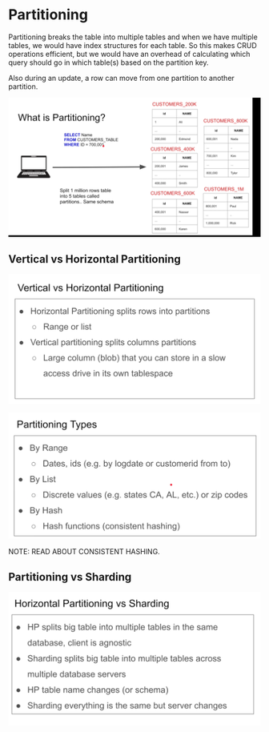 # Partitioning

Partitioning breaks the table into multiple tables and when we have multiple tables, we would have index structures for each table. So this makes CRUD operations efficient, but we would have an overhead of calculating which query should go in which table(s) based on the partition key.

Also during an update, a row can move from one partition to another partition.

![table_partition](images/table_partition.png)

## Vertical vs Horizontal Partitioning

![vertical_vs_horizontal_partition](images/vertical_vs_horizontal_partition.png)

![partitioning_types](images/partitioning_types.png)

NOTE: READ ABOUT CONSISTENT HASHING.

## Partitioning vs Sharding

![partioning_vs_sharding](images/partitioning_vs_sharding.png)